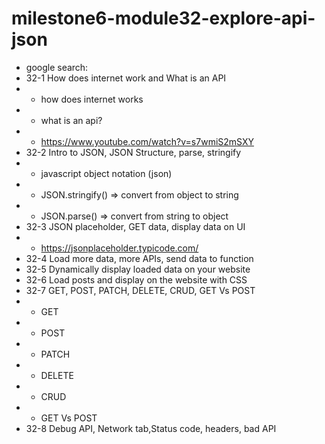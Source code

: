 # milestone6-module32-explore-api-json

- google search:
- 32-1 How does internet work and What is an API
- - how does internet works
- - what is an api?
- - https://www.youtube.com/watch?v=s7wmiS2mSXY
- 32-2 Intro to JSON, JSON Structure, parse, stringify
- - javascript object notation (json)
- - JSON.stringify() => convert from object to string
- - JSON.parse() => convert from string to object
- 32-3 JSON placeholder, GET data, display data on UI
- - https://jsonplaceholder.typicode.com/
- 32-4 Load more data, more APIs, send data to function
- 32-5 Dynamically display loaded data on your website
- 32-6 Load posts and display on the website with CSS
- 32-7 GET, POST, PATCH, DELETE, CRUD, GET Vs POST
- - GET
- - POST
- - PATCH
- - DELETE
- - CRUD
- - GET Vs POST
- 32-8 Debug API, Network tab,Status code, headers, bad API
